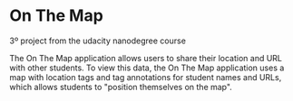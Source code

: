 # On The Map

3º project from the udacity nanodegree course


The On The Map application allows users to share their location and URL with other students.
To view this data, the On The Map application uses a map with location tags and tag annotations for student names and URLs, which allows students to "position themselves on the map".